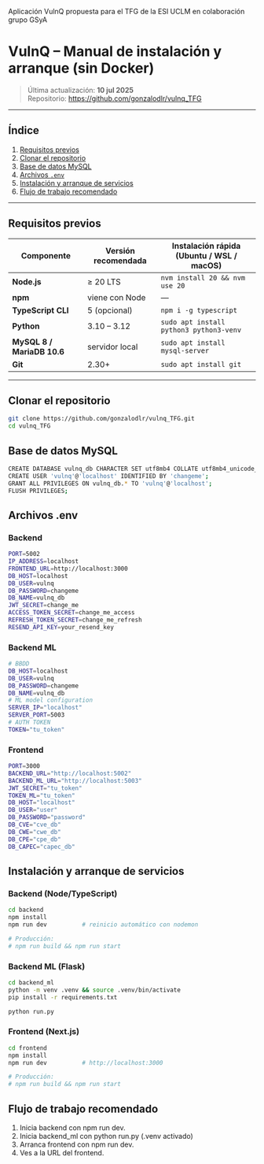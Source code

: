 Aplicación VulnQ propuesta para el TFG de la ESI UCLM en colaboración grupo GSyA
# VulnQ – Manual de instalación y arranque (sin Docker)

> Última actualización: **10 jul 2025**  
> Repositorio: <https://github.com/gonzalodlr/vulnq_TFG>

---

## Índice
1. [Requisitos previos](#requisitos-previos)  
2. [Clonar el repositorio](#clonar-el-repositorio)  
3. [Base de datos MySQL](#base-de-datos-mysql)  
4. [Archivos `.env`](#archivos-env)  
5. [Instalación y arranque de servicios](#instalación-y-arranque-de-servicios)  
6. [Flujo de trabajo recomendado](#flujo-de-trabajo-recomendado)
---

## Requisitos previos

| Componente | Versión recomendada | Instalación rápida (Ubuntu / WSL / macOS) |
|------------|--------------------|-------------------------------------------|
| **Node.js** | ≥ 20 LTS | `nvm install 20 && nvm use 20` |
| **npm** | viene con Node | — |
| **TypeScript CLI** | 5 (opcional) | `npm i -g typescript` |
| **Python** | 3.10 – 3.12 | `sudo apt install python3 python3-venv` |
| **MySQL 8 / MariaDB 10.6** | servidor local | `sudo apt install mysql-server` |
| **Git** | 2.30+ | `sudo apt install git` |

---

## Clonar el repositorio

```bash
git clone https://github.com/gonzalodlr/vulnq_TFG.git
cd vulnq_TFG
```

## Base de datos MySQL
```bash
CREATE DATABASE vulnq_db CHARACTER SET utf8mb4 COLLATE utf8mb4_unicode_ci;
CREATE USER 'vulnq'@'localhost' IDENTIFIED BY 'changeme';
GRANT ALL PRIVILEGES ON vulnq_db.* TO 'vulnq'@'localhost';
FLUSH PRIVILEGES;
```

## Archivos .env
### Backend
```bash
PORT=5002
IP_ADDRESS=localhost
FRONTEND_URL=http://localhost:3000
DB_HOST=localhost
DB_USER=vulnq
DB_PASSWORD=changeme
DB_NAME=vulnq_db
JWT_SECRET=change_me
ACCESS_TOKEN_SECRET=change_me_access
REFRESH_TOKEN_SECRET=change_me_refresh
RESEND_API_KEY=your_resend_key
```

### Backend ML
```bash
# BBDD
DB_HOST=localhost
DB_USER=vulnq
DB_PASSWORD=changeme
DB_NAME=vulnq_db
# ML model configuration
SERVER_IP="localhost"
SERVER_PORT=5003
# AUTH TOKEN
TOKEN="tu_token"
```

### Frontend
```bash
PORT=3000
BACKEND_URL="http://localhost:5002"
BACKEND_ML_URL="http://localhost:5003"
JWT_SECRET="tu_token"
TOKEN_ML="tu_token"
DB_HOST="localhost"
DB_USER="user"
DB_PASSWORD="password"
DB_CVE="cve_db"
DB_CWE="cwe_db"
DB_CPE="cpe_db"
DB_CAPEC="capec_db"
```

## Instalación y arranque de servicios
### Backend (Node/TypeScript)
```bash
cd backend
npm install
npm run dev          # reinicio automático con nodemon

# Producción:
# npm run build && npm run start
```

### Backend ML (Flask)
```bash
cd backend_ml
python -m venv .venv && source .venv/bin/activate
pip install -r requirements.txt

python run.py
```

### Frontend (Next.js)
```bash
cd frontend
npm install
npm run dev          # http://localhost:3000

# Producción:
# npm run build && npm run start
```

## Flujo de trabajo recomendado
1. Inicia backend con npm run dev.
2. Inicia backend_ml con python run.py (.venv activado)
3. Arranca frontend con npm run dev.
6. Ves a la URL del frontend.

